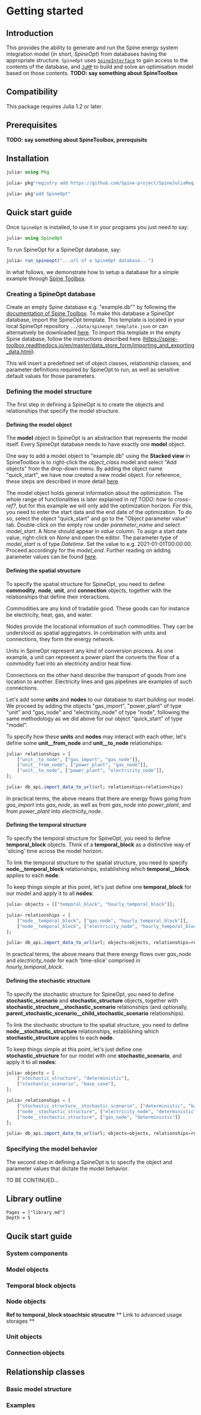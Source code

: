 # Getting started

## Introduction

This provides the ability to generate and run the Spine energy system integration model
(in short, *SpineOpt*)
from databases having the appropriate structure.
`SpineOpt` uses [`SpineInterface`](https://github.com/Spine-project/SpineInterface.jl)
to gain access to the contents of the database,
and [`JuMP`](https://github.com/JuliaOpt/JuMP.jl) to build and solve
an optimisation model based on those contents.
 **TODO: say something about SpineToolbox**

## Compatibility

This package requires Julia 1.2 or later.

## Prerequisites

**TODO: say something about SpineToolbox, prerequisits**

## Installation

```julia
julia> using Pkg

julia> pkg"registry add https://github.com/Spine-project/SpineJuliaRegistry"

julia> pkg"add SpineOpt"

```


## Quick start guide

Once `SpineOpt` is installed, to use it in your programs you just need to say:

```julia
julia> using SpineOpt
```

To run SpineOpt for a SpineOpt database, say:

```julia
julia> run_spineopt("...url of a SpineOpt database...")
```

In what follows, we demonstrate how to setup a database for a simple example through
[Spine Toolbox](https://github.com/Spine-project/Spine-Toolbox).

### Creating a SpineOpt database

Create an empty Spine database e.g. "example.db"" by following the [documentation of Spine Toolbox](https://spine-toolbox.readthedocs.io/en/master/data_store_form/getting_started.html).
To make this database a Spine*Opt* database, import the SpineOpt template. This template is located in your local SpineOpt repository `../data/spineopt_template.json` or can alternatively
be downloaded [here](https://github.com/Spine-project/SpineOpt.jl/blob/master/data/spineopt_template.json). To import this template in the empty Spine database, follow the instructions
described here (https://spine-toolbox.readthedocs.io/en/master/data_store_form/importing_and_exporting_data.html).

This will insert a predefined set of object classes, relationship classes,
and parameter definitions required by SpineOpt to run,
as well as sensitive default values for those parameters.

### Defining the model structure

The first step in defining a SpineOpt is to create the objects and relationships
that specify the model structure.


#### Defining the model object

The **model** object in SpineOpt is an abstraction that represents the model itself.
Every SpineOpt database needs to have exactly one **model** object.

One way to add a model object to "example.db" using the **Stacked view** in SpineToolbox is to right-click the *object_class* model and select "Add objects" from the drop-down menu. By adding the object name "quick_start", we have 
now created a new model object. For reference, these steps are described in more detail [here](https://spine-toolbox.readthedocs.io/en/master/data_store_form/adding_data.html#adding-object-classes).

The model object holds general information about the optimization. The whole range of functionalities is later explained in *ref* *TODO: how to cross-ref?*, but for this example we will
only add the optimization horizon. For this, you need to enter the start data and the end date of the optimization. To do so, select the object "quick_start" and go to the "Object parameter value" tab. Double-click on the empty row under *parameter_name*
and select *model_start*. A *None* should appear in *value* column. To asign a start date value, right-click on *None* and open the editor. The parameter type of *model_start* is of type *Datetime*. Set the value to e.g. 2021-01-01T00:00:00. Proceed accordingly
for the *model_end*. Further reading on adding parameter values can be found [here](https://spine-toolbox.readthedocs.io/en/master/data_store_form/adding_data.html#adding-parameter-values).


#### Defining the spatial structure

To specify the spatial structure for SpineOpt, you need to define **commodity**, **node**, **unit**, and **connection** objects,
together with the relationships that define their interactions.

Commodities are any kind of tradable good. These goods can for instance be electricity, heat, gas, and water.

Nodes provide the locational information of such commodities. They can be understood as spatial aggregators. In combination with units and connections, they 
form the energy network.

Units in SpineOpt represent any kind of conversion process. As one example, a unit can represent a power plant the converts the flow of a commodity fuel into an electricity and/or heat flow.

Connections on the other hand describe the transport of goods from one location to another. Electricity lines and gas pipelines are examples of such connections.

Let's add some **units** and **nodes** to our database to start building our model. We proceed by adding the objects "gas_import", "power_plant" of type "unit" and 
"gas_node" and "electricity_node" of type "node", following the same methodology as we did above for our object "quick_start" of type "model".

To specify how these **units** and **nodes** may interact with each other,
let's define some **unit__from_node** and **unit__to_node** relationships:

```julia
julia> relationships = [
	["unit__to_node", ["gas_import", "gas_node"]],
	["unit__from_node", ["power_plant", "gas_node"]],
	["unit__to_node", ["power_plant", "electricity_node"]],
];

julia> db_api.import_data_to_url(url; relationships=relationships)

```

In practical terms, the above means that there are energy flows
going from *gas_import* into *gas_node*, as well as from *gas_node* into *power_plant*,
and from *power_plant* into *electricity_node*.


#### Defining the temporal structure

To specify the temporal structure for SpineOpt, you need to define **temporal_block** objects.
Think of a **temporal_block** as a distinctive way of 'slicing' time across the model horizon.

To link the temporal structure to the spatial structure,
you need to specify **node__temporal_block** relationships,
establishing which **temporal__block** applies to each **node**.

To keep things simple at this point,
let's just define one **temporal_block** for our model and apply it to all **nodes**:

```julia
julia> objects = [["temporal_block", "hourly_temporal_block"]];

julia> relationships = [
	["node__temporal_block", ["gas_node", "hourly_temporal_block"]],
	["node__temporal_block", ["electricity_node", "hourly_temporal_block"]]
];

julia> db_api.import_data_to_url(url; objects=objects, relationships=relationships)

```

In practical terms, the above means that there energy flows over *gas_node* and *electricity_node*
for each 'time-slice' comprised in *hourly\_temporal_block*.



#### Defining the stochastic structure

To specify the stochastic structure for SpineOpt,
you need to define **stochastic_scenario** and **stochastic_structure** objects,
together with **stochastic\_structure__stochastic\_scenario** relationships
(and optionally, **parent\_stochastic\_scenario__child\_stochastic\_scenario** relationships).

To link the stochastic structure to the spatial structure,
you need to define **node__stochastic_structure** relationships,
establishing which **stochastic_structure** applies to each **node**.

To keep things simple at this point,
let's just define one **stochastic_structure** for our model with one **stochastic_scenario**,
and apply it to all **nodes**:

```julia
julia> objects = [
	["stochastic_structure", "deterministic"],
	["stochastic_scenario", "base_case"],
];

julia> relationships = [
	["stochastic_structure__stochastic_scenario", ["deterministic", "base_case"]],
	["node__stochastic_structure", ["electricity_node", "deterministic"]]
	["node__stochastic_structure", ["gas_node", "deterministic"]]
];

julia> db_api.import_data_to_url(url; objects=objects, relationships=relationships)

```


### Specifying the model behavior

The second step in defining a SpineOpt is to specify the object and parameter values
that dictate the model behavior.

TO BE CONTINUED...


## Library outline

```@contents
Pages = ["library.md"]
Depth = 5
```

## Qucik start guide 

### System components

### Model objects

### Temporal block objects

### Node objects

**Ref to temporal_block stoachtsic strucutre**
** Link to advanced usage storages ** 

### Unit objects

### Connection objects

## Relationship classes

### Basic model structure

### Examples